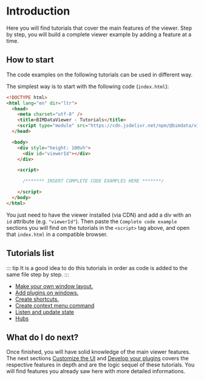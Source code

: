 # Introduction

Here you will find tutorials that cover the main features of the viewer.
Step by step, you will build a complete viewer example by adding a feature at a time.

## How to start

The code examples on the following tutorials can be used in different way.

The simplest way is to start with the following code (`index.html`):

```html
<!DOCTYPE html>
<html lang="en" dir="ltr">
  <head>
    <meta charset="utf-8" />
    <title>BIMDataViewer - Tutorials</title>
    <script type="module" src="https://cdn.jsdelivr.net/npm/@bimdata/viewer@2.0.0-beta.14"></script>
  </head>

  <body>
    <div style="height: 100vh">
      <div id="viewerId"></div>
    </div>

    <script>

      /******* INSERT COMPLETE CODE EXAMPLES HERE *******/

    </script>
  </body>
</html>
```

You just need to have the viewer installed (via CDN) and add a div with an `id` attribute (e.g. `"viewerId"`).
Then paste the `Complete code example` sections you will find on the tutorials in the `<script>` tag above,
and open that `index.html` in a compatible browser.

## Tutorials list

::: tip
It is a good idea to do this tutorials in order as code is added to the same file step by step.
:::

- [Make your own window layout.](/viewer/tutorials/make_your_own_window_layout.html)
- [Add plugins on windows.](/viewer/tutorials/add_plugins_on_windows.html)
- [Create shortcuts.](/viewer/tutorials/shortcuts.html)
- [Create context menu command](/viewer/tutorials/context_menu.html)
- [Listen and update state](/viewer/tutorials/state.html)
- [Hubs](/viewer/tutorials/hubs.html)

## What do I do next?

Once finished, you will have solid knowledge of the main viewer features. The next sections [Customize the UI](/viewer/customize_the_ui.html) and [Develop your plugins](/viewer/plugins/overview.html) covers the respective features in depth and are the logic sequel of these tutorials. You will find features you already saw here with more detailed informations.
